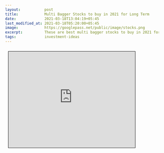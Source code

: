 ```yaml
---
layout:           post
title:            Multi Bagger Stocks to buy in 2021 for Long Term
date:             2021-03-18T13:04:19+05:45
last_modified_at: 2021-03-18T05:20:00+05:45
image:            https://googlepass.net/public/image/stocks.png
excerpt:          These are best multi bagger stocks to buy in 2021 for long or short term period. You can also trade for intraday.
tags:             investment-ideas
---
```



<iframe src="https://docs.google.com/spreadsheets/d/e/2PACX-1vS-EPetdvWtqJk5MJVpb2qdh2eQ-2oH8sxsMN20Ln3FXyZKO6rSNbLJlMaOAoUAbJ3CChOEeDWGIcnI/pubhtml?gid=1248142820&amp;single=true&amp;widget=true&amp;headers=false" scrolling="no" style="border: 1px solid black; position: relative; margin-left: 10px; margin-top: 10px; width: 415px; height: 315px;">
